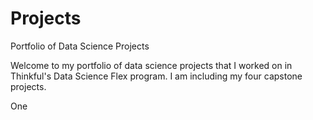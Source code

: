 # Projects
Portfolio of Data Science Projects

Welcome to my portfolio of data science projects that I worked on in Thinkful's Data Science Flex program. I am including my four capstone projects. 

One

